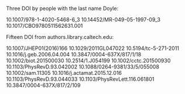 
Three DOI by people with the last name Doyle:

10.1007/978-1-4020-5468-6_3
10.14452/MR-049-05-1997-09_3
10.1017/CBO9780511562631.001

Fifteen DOI from authors.library.caltech.edu:

10.1007/JHEP01(2016)166
10.1029/2011GL047022
10.5194/tc-5-271-2011
10.1016/j.geb.2006.04.004
10.3847/0004-637X/817/1/18
10.1002/biot.201500030
10.2514/1.J054199
10.1002/cctc.201500930
10.1103/PhysRevD.93.042002
10.1088/0264-9381/33/5/055008
10.1002/sam.11305
10.1016/j.actamat.2015.12.016
10.1103/PhysRevD.93.044033
10.1103/PhysRevLett.116.061801
10.3847/0004-637X/817/2/109

